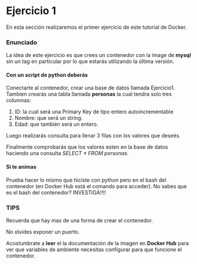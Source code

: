 # Ejercicio 1
En esta sección realizaremos el primer ejercicio de este tutorial de Docker.

### Enunciado
La idea de este ejercicio es que crees un contenedor con la image de **mysql** sin un tag en particular por lo que estarás utilizando la última versión.

#### Con un script de python deberás
Conectarte al contenedor, crear una base de datos llamada Ejercicio1. Tambien crearás una tabla llamada **personas** la cual tendra solo tres columnas:

1) ID: la cual será una Primary Key de tipo entero autoincrementable
2) Nombre: que será un string.
3) Edad: que también será un entero.

Luego realizarás consulta para llenar 3 filas con los valores que deseés.

Finalmente comprobarás que los valores esten en la base de datos haciendo una consulta *SELECT * FROM personas*.

#### Si te animas
Prueba hacer lo mismo que hiciste con python pero en el bash del contenedor (en Docker Hub está el comando para acceder).
No sabes que es el bash del contenedor? 
INVESTIGÁ!!!!

### TIPS

Recuerda que hay mas de una forma de crear el contenedor.

No olvides exponer un puerto.

Acostumbrate a **leer** el la documentación de la imagen en **Docker Hub** para ver que variables de ambiente necesitas configurar para que funcione el contenedor.